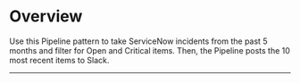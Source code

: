 # Overview

Use this Pipeline pattern to take ServiceNow incidents from the past 5 months and filter for Open and Critical items. Then, the Pipeline posts the 10 most recent items to Slack.





****



